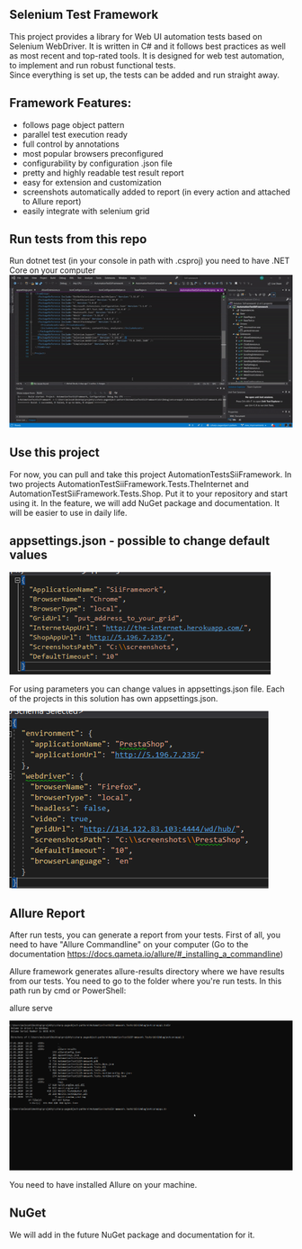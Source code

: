 ﻿## Selenium Test Framework  
This project provides a library for Web UI automation tests based on Selenium WebDriver. It is written in C# and it follows best practices as well as most recent 
and top-rated tools. It is designed for web test automation, to implement and run robust functional tests.  
Since everything is set up, the tests can be added and run straight away.
 
## Framework Features:
* follows page object pattern 
* parallel test execution ready
* full control by annotations
* most popular browsers preconfigured
* configurability by configuration .json file
* pretty and highly readable test result report
* easy for extension and customization
* screenshots automatically added to report (in every action and attached to Allure report)
* easily integrate with selenium grid

## Run tests from this repo

Run dotnet test (in your console in path with .csproj) you need to have .NET Core on your computer
![Run Tests](.\DocumentationImages\run_tests.gif)

## Use this project 

For now, you can pull and take this project AutomationTestsSiiFramework. In two projects AutomationTestSiiFramework.Tests.TheInternet and AutomationTestSiiFramework.Tests.Shop. Put it to your repository and start using it. 
In the feature, we will add NuGet package and documentation. It will be easier to use in daily life.


## appsettings.json - possible to change default values

![AppSettings.json](.\DocumentationImages\appsettings.png) 

For using parameters you can change values in appsettings.json file. Each of the projects in this solution has own appsettings.json.

![Presta appsettings.json](.\DocumentationImages\presta_appsettings.png) 


## Allure Report
After run tests, you can generate a report from your tests. First of all, you need to have "Allure Commandline" on your computer (Go to the documentation https://docs.qameta.io/allure/#_installing_a_commandline)

Allure framework generates allure-results directory where we have results from our tests. You need to go to the folder where you're run tests. In this path run by cmd or PowerShell:

allure serve

![Allure Report](.\DocumentationImages\allure_report.gif) 

You need to have installed Allure on your machine.

## NuGet 
We will add in the future NuGet package and documentation for it.